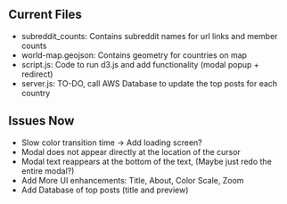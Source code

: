 ## Current Files

- subreddit_counts: Contains subreddit names for url links and member counts
- world-map.geojson: Contains geometry for countries on map
- script.js: Code to run d3.js and add functionality (modal popup + redirect)
- server.js: TO-DO, call AWS Database to update the top posts for each country


## Issues Now

- Slow color transition time -> Add loading screen?
- Modal does not appear directly at the location of the cursor
- Modal text reappears at the bottom of the text, (Maybe just redo the entire modal?)
- Add More UI enhancements: Title, About, Color Scale, Zoom
- Add Database of top posts (title and preview)
